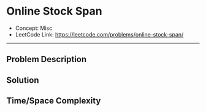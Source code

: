 # Online Stock Span

- Concept: Misc
- LeetCode Link: https://leetcode.com/problems/online-stock-span/

---

## Problem Description

## Solution

## Time/Space Complexity

